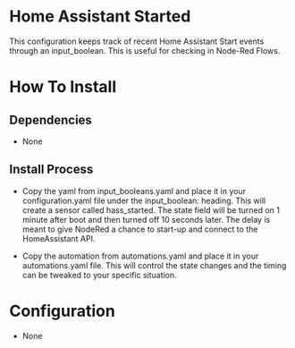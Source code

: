 # Home Assistant Started
This configuration keeps track of recent Home Assistant Start events through an input_boolean.  This is useful for checking in Node-Red Flows.

# How To Install
## Dependencies
  * None
## Install Process  
  * Copy the yaml from input_booleans.yaml and place it in your configuration.yaml file under the input_boolean: heading.  This will create a sensor called hass_started.  The state field will be turned on 1 minute after boot and then turned off 10 seconds later. The delay is meant to give NodeRed a chance to start-up and connect to the HomeAssistant API.

  * Copy the automation from automations.yaml and place it in your automations.yaml file.  This will control the state changes and the timing can be tweaked to your specific situation.
  
  
# Configuration
* None
